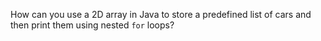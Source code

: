 How can you use a 2D array in Java to store a predefined list of cars and then print them using nested `for` loops?
